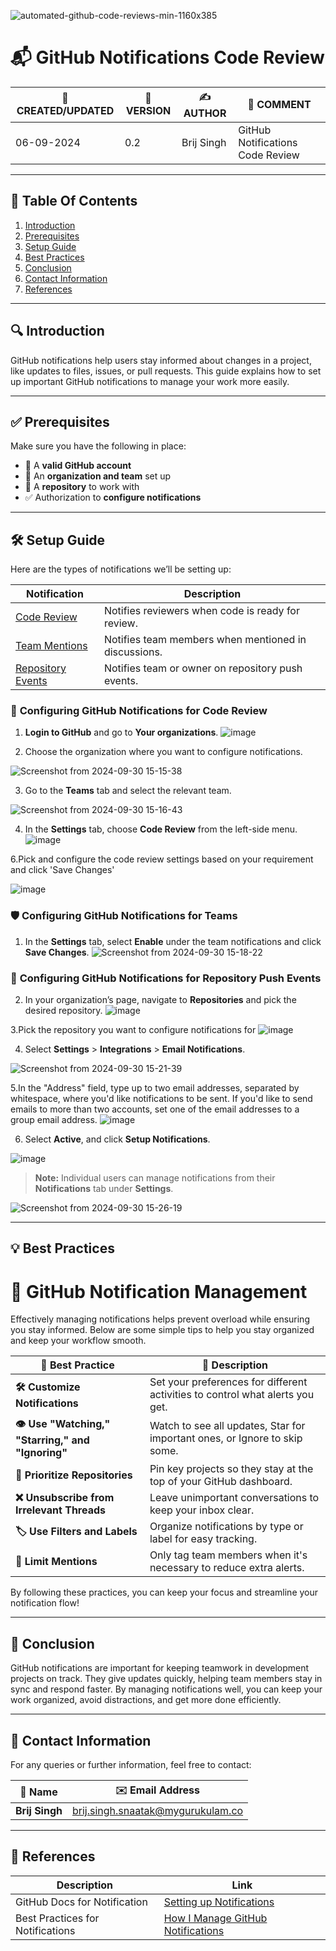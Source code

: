 
![automated-github-code-reviews-min-1160x385](https://github.com/user-attachments/assets/91869df4-4462-43ea-85a8-55b8a6a31ab0)

# 📬 GitHub Notifications Code Review

| 📅 CREATED/UPDATED | 📌 VERSION | ✍️ AUTHOR    | 📝 COMMENT                     |
|--------------------|------------|--------------|--------------------------------|
| 06-09-2024         | 0.2        | Brij Singh   | GitHub Notifications Code Review   |

---

## 📑 Table Of Contents 
1. [Introduction](#introduction)
2. [Prerequisites](#prerequisites)
3. [Setup Guide](#setup-guide)
4. [Best Practices](#best-practices)
5. [Conclusion](#conclusion)
6. [Contact Information](#contact-information)
7. [References](#references)

---

## 🔍 Introduction
GitHub notifications help users stay informed about changes in a project, like updates to files, issues, or pull requests. This guide explains how to set up important GitHub notifications to manage your work more easily.

---


## ✅ Prerequisites 

Make sure you have the following in place:

- 🔑 A **valid GitHub account**
- 🏢 An **organization and team** set up
- 📂 A **repository** to work with
- ✅ Authorization to **configure notifications**

---

## 🛠️ Setup Guide

Here are the types of notifications we’ll be setting up:

| **Notification**       | **Description**                                                                 |
| ---------------------- | ------------------------------------------------------------------------------- |
| [Code Review](#configuring-github-notifications-for-code-review)     | Notifies reviewers when code is ready for review. |
| [Team Mentions](#configuring-github-notifications-for-teams)        | Notifies team members when mentioned in discussions. |
| [Repository Events](#configuring-github-notifications-for-repository-push-events) | Notifies team or owner on repository push events. |

### 🔧 **Configuring GitHub Notifications for Code Review**

1. **Login to GitHub** and go to **Your organizations**.
![image](https://github.com/user-attachments/assets/0d51a7c8-7b8e-4345-aa35-5b93e141d154)




2. Choose the organization where you want to configure notifications.

 ![Screenshot from 2024-09-30 15-15-38](https://github.com/user-attachments/assets/89838648-4d4a-494a-8931-32b8db41c516)

 
  
3. Go to the **Teams** tab and select the relevant team.

 ![Screenshot from 2024-09-30 15-16-43](https://github.com/user-attachments/assets/99add14c-53bd-4501-8cea-4ce6f9700b65)

4. In the **Settings** tab, choose **Code Review** from the left-side menu.
![image](https://github.com/user-attachments/assets/0fcff9ed-ae6f-4415-bed4-9738bce746b8)

6.Pick and configure the code review settings based on your requirement and click 'Save Changes'

![image](https://github.com/user-attachments/assets/e0b60199-7509-4a2c-9fe2-8736d4bc457c)


### 🛡️ **Configuring GitHub Notifications for Teams**


1. In the **Settings** tab, select **Enable** under the team notifications and click **Save Changes**.
![Screenshot from 2024-09-30 15-18-22](https://github.com/user-attachments/assets/97738a50-ecdb-492b-9ee1-ff59295a9ac3)

### 🔔 **Configuring GitHub Notifications for Repository Push Events**

2. In your organization’s page, navigate to **Repositories** and pick the desired repository.
![image](https://github.com/user-attachments/assets/9dd1ab99-9acc-4c4f-8fb6-45a5b9c8e100)

3.Pick the repository you want to configure notifications for
![image](https://github.com/user-attachments/assets/103a0445-d4a2-4ea5-84a4-6695db721277)

4. Select **Settings** > **Integrations** > **Email Notifications**.

![Screenshot from 2024-09-30 15-21-39](https://github.com/user-attachments/assets/e4647113-d849-4da9-9e58-1f89f897c503)

5.In the "Address" field, type up to two email addresses, separated by whitespace, where you'd like notifications to be sent. If you'd like to send emails to more than two accounts, set one of the email addresses to a group email address.
![image](https://github.com/user-attachments/assets/0024da53-de9c-4db7-9935-2f6c07e657d7)


6. Select **Active**, and click **Setup Notifications**.

![image](https://github.com/user-attachments/assets/e683a8f0-eb88-4b9d-8714-8f0ee3a33e40)


> **Note:** Individual users can manage notifications from their **Notifications** tab under **Settings**.

![Screenshot from 2024-09-30 15-26-19](https://github.com/user-attachments/assets/20c85b28-cece-4738-9bbf-1b1656b59ab9)


---

## 💡 Best Practices

# 🚨 GitHub Notification Management

Effectively managing notifications helps prevent overload while ensuring you stay informed. Below are some simple tips to help you stay organized and keep your workflow smooth.

| **🔧 Best Practice**                    | **📄 Description**                                                                 |
| -------------------------------------- | ---------------------------------------------------------------------------------- |
| **🛠️ Customize Notifications**         | Set your preferences for different activities to control what alerts you get.      |
| **👁️ Use "Watching," "Starring," and "Ignoring"** | Watch to see all updates, Star for important ones, or Ignore to skip some.        |
| **📌 Prioritize Repositories**          | Pin key projects so they stay at the top of your GitHub dashboard.                 |
| **❌ Unsubscribe from Irrelevant Threads** | Leave unimportant conversations to keep your inbox clear.                       |
| **🏷️ Use Filters and Labels**           | Organize notifications by type or label for easy tracking.                         |
| **🔕 Limit Mentions**                   | Only tag team members when it's necessary to reduce extra alerts.                  |

By following these practices, you can keep your focus and streamline your notification flow!

---

## 📝 Conclusion

GitHub notifications are important for keeping teamwork in development projects on track. They give updates quickly, helping team members stay in sync and respond faster. By managing notifications well, you can keep your work organized, avoid distractions, and get more done efficiently.

---

## 📧 Contact Information

For any queries or further information, feel free to contact:

| 📛 Name       | ✉️ Email Address                    |
|---------------|-------------------------------------|
| **Brij Singh**| brij.singh.snaatak@mygurukulam.co   |

---

## 🔗 References

| **Description**               | **Link**                                                                                     |
| ----------------------------- | -------------------------------------------------------------------------------------------- |
| GitHub Docs for Notification   | [Setting up Notifications](https://docs.github.com/en/account-and-profile/managing-subscriptions-and-notifications-on-github/setting-up-notifications/about-notifications) |
| Best Practices for Notifications | [How I Manage GitHub Notifications](https://ben.balter.com/2020/08/25/how-i-manage-github-notifications/) |
